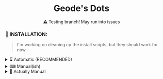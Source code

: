 <div align="center">
  <h1>Geode's Dots</h1>
</div>

<div align="center">
  <p>⚠️ Testing branch! May run into issues</p>
</div>

### 🌟 INSTALLATION:

> I'm working on cleaning up the install scripts, but they should work for now.

<details> 
  <summary>⌛ Automatic (RECOMMENDED)</summary>

  <p></p>
  
  > Should work on pretty much any arch based system (minimal, or not). If thers an issue installing, please submit a bug report! 
  
  ```
  bash <(curl -s "https://geodearc.github.io/GeoDots/install-testing.sh")
  ```
 > If running this results in an error, try running `bash` beforehand, then try again.

</details> 
<details> 
  <summary>⌨ Manual(ish)</summary>

  <p></p>

  - 🗃️ Ensure dependencies & update
  ```
  sudo pacman -Syu
  sudo pacman -S --needed git base-devel
  ```
  - 💾 Begin Installation!
  > Needs to be in home folder for now! May make the script better/adaptive if i feel like it
  ```
  cd
  git clone -b testing --single-branch https://github.com/GeodeArc/GeoDots
  cd GeoDots
  ./install.sh
  ```
</details> 

<details> 
  <summary>🐧 Actually Manual</summary>

  <p></p>
    
  - 🗃️ Ensure the dependencies listed in /Dots/Scripts/Installation/pkgs/ are installed

  - 🔶 Go to each config folder in /.config/, and put a config (e.g light alt waybar, GTK hyprland.conf), and move it to the root of that config folder

  - 💾 Copy folders from /.config/ to your .config folder

  - 💫 Copy the /Dots folder to your home directory.

</details> 
